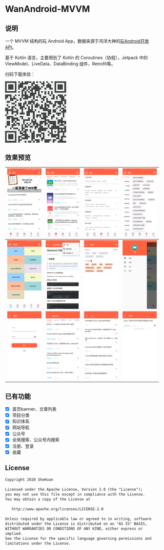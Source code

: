 # WanAndroid-MVVM

## 说明

一个 MVVM 结构的玩 Android App，数据来源于鸿洋大神的[玩Android开放API](http://www.wanandroid.com/blog/show/2)。

基于 Kotlin 语言，主要用到了 Kotlin 的 Coroutines（协程），Jetpack 中的 ViewModel、LiveData、DataBinding 组件，Retrofit等。

扫码下载体验：

![](preview/download.png)

## 效果预览
|![](preview/home.png)|![](preview/project.png)|![](preview/tree.png)|![](preview/nav.png)|
|---|---|---|---|
|![](preview/chapter.png)|![](preview/article.png)|![](preview/query.png)|![](preview/menu.png)|
|![](preview/login.png)|![](preview/tree_detail.png)|![](preview/chapter_detail.png)|![](preview/collection.png)|

## 已有功能
- [X] 首页banner、文章列表
- [X] 项目分类
- [X] 知识体系
- [X] 网站导航
- [X] 公众号
- [X] 全局搜索、公众号内搜索
- [X] 注册、登录
- [X] 收藏

## License
```
Copyright 2020 SheHuan

Licensed under the Apache License, Version 2.0 (the "License");
you may not use this file except in compliance with the License.
You may obtain a copy of the License at

   http://www.apache.org/licenses/LICENSE-2.0

Unless required by applicable law or agreed to in writing, software
distributed under the License is distributed on an "AS IS" BASIS,
WITHOUT WARRANTIES OR CONDITIONS OF ANY KIND, either express or implied.
See the License for the specific language governing permissions and
limitations under the License.
```
